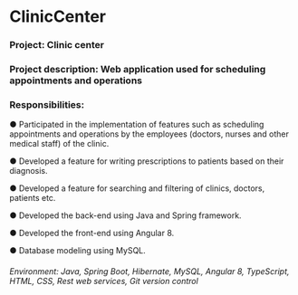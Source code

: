 # ClinicCenter

### Project: Clinic center
### Project description: Web application used for scheduling appointments and operations 

### Responsibilities: 

●	Participated in the implementation of features such as scheduling appointments and operations by the employees (doctors, nurses and other medical staff) of the clinic.

●	Developed a feature for writing prescriptions to patients based on their diagnosis.

●	Developed a feature for searching and filtering of clinics, doctors, patients etc.

●	Developed the back-end using Java and Spring framework.

●	Developed the front-end using Angular 8.

●	Database modeling using MySQL.  


###### Environment: Java, Spring Boot, Hibernate, MySQL, Angular 8, TypeScript, HTML, CSS, Rest web services, Git version control 
